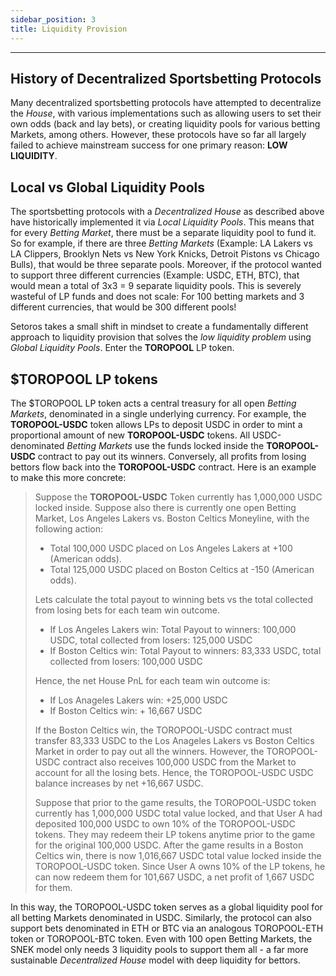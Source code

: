 ```yaml
---
sidebar_position: 3
title: Liquidity Provision
---
```


<head>
    <title>Setoros Protocol</title>
    <meta name="title" property="og:title" content="Setoros Protocol" />
    <meta name="description" content="Documentation | Intro" />
    <meta name="description" property="og:description" content="Documentation | Intro" />
    <meta name="image" property="og:image" content="https://i.imgur.com/HE5eURN.png" />
    <meta name="twitter:title" content="Setoros Protocol" />
    <meta name="twitter:description" content="Documentation | Intro" />
    <meta name="twitter:image" content="https://i.imgur.com/HE5eURN.png"/>
    <meta name="twitter:card" content="summary_large_image" />
    <meta name="twitter:site" content="@setoros" />
</head>

---

## History of Decentralized Sportsbetting Protocols

Many decentralized sportsbetting protocols have attempted to decentralize the *House*, with various implementations such as allowing users to set their own odds (back and lay bets), or creating liquidity pools for various betting Markets, among others. However, these protocols have so far all largely failed to achieve mainstream success for one primary reason: **LOW LIQUIDITY**.

## Local vs Global Liquidity Pools

The sportsbetting protocols with a *Decentralized House* as described above have historically implemented it via *Local Liquidity Pools*. This means that for every *Betting Market*, there must be a separate liquidity pool to fund it. So for example, if there are three *Betting Markets* (Example: LA Lakers vs LA Clippers, Brooklyn Nets vs New York Knicks, Detroit Pistons vs Chicago Bulls), that would be three separate pools. Moreover, if the protocol wanted to support three different currencies (Example: USDC, ETH, BTC), that would mean a total of 3x3 = 9 separate liquidity pools. This is severely wasteful of LP funds and does not scale: For 100 betting markets and 3 different currencies, that would be 300 different pools!

Setoros takes a small shift in mindset to create a fundamentally different approach to liquidity provision that solves the *low liquidity problem* using *Global Liquidity Pools*. Enter the **TOROPOOL** LP token.

## $TOROPOOL LP tokens

The $TOROPOOL LP token acts a central treasury for all open *Betting Markets*, denominated in a single underlying currency. For example, the **TOROPOOL-USDC** token allows LPs to deposit USDC in order to mint a proportional amount of new **TOROPOOL-USDC** tokens. All USDC-denominated *Betting Markets* use the funds locked inside the **TOROPOOL-USDC** contract to pay out its winners. Conversely, all profits from losing bettors flow back into the **TOROPOOL-USDC** contract. Here is an example to make this more concrete:

> Suppose the **TOROPOOL-USDC** Token currently has 1,000,000 USDC locked inside. Suppose also there is currently one open Betting Market, Los Angeles Lakers vs. Boston Celtics Moneyline, with the following action:
>
> * Total 100,000 USDC placed on Los Angeles Lakers at +100 (American odds).
> * Total 125,000 USDC placed on Boston Celtics at -150 (American odds).
>
> Lets calculate the total payout to winning bets vs the total collected from losing bets for each team win outcome.
>
> * If Los Angeles Lakers win: Total Payout to winners: 100,000 USDC, total collected from losers: 125,000 USDC
> * If Boston Celtics win: Total Payout to winners: 83,333 USDC, total collected from losers: 100,000 USDC
>
> Hence, the net House PnL for each team win outcome is:
>
> * If Los Anageles Lakers win: +25,000 USDC
> * If Boston Celtics win: + 16,667 USDC
>
> If the Boston Celtics win, the TOROPOOL-USDC contract must transfer 83,333 USDC to the Los Anageles Lakers vs Boston Celtics Market in order to pay out all the winners. However, the TOROPOOL-USDC contract also receives 100,000 USDC from the Market to account for all the losing bets. Hence, the TOROPOOL-USDC USDC balance increases by net +16,667 USDC.
>
> Suppose that prior to the game results, the TOROPOOL-USDC token currently has 1,000,000 USDC total value locked, and that User A had deposited 100,000 USDC to own 10% of the TOROPOOL-USDC tokens. They may redeem their LP tokens anytime prior to the game for the original 100,000 USDC. After the game results in a Boston Celtics win, there is now 1,016,667 USDC total value locked inside the TOROPOOL-USDC token. Since User A owns 10% of the LP tokens, he can now redeem them for 101,667 USDC, a net profit of 1,667 USDC for them.
 
In this way, the TOROPOOL-USDC token serves as a global liquidity pool for all betting Markets denominated in USDC. Similarly, the protocol can also support bets denominated in ETH or BTC via an analogous TOROPOOL-ETH token or TOROPOOL-BTC token. Even with 100 open Betting Markets, the SNEK model only needs 3 liquidity pools to support them all - a far more sustainable *Decentralized House* model with deep liquidity for bettors.
